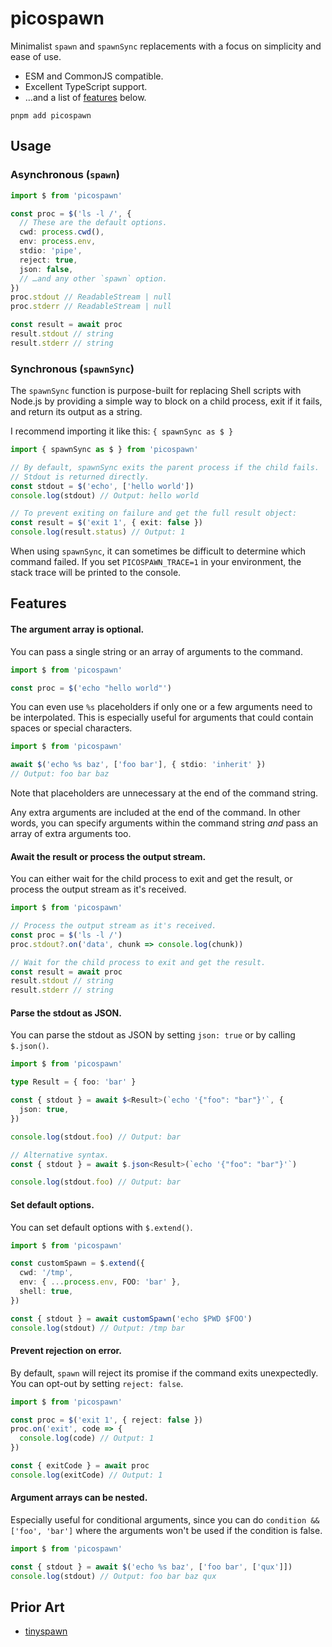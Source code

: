 # picospawn

Minimalist `spawn` and `spawnSync` replacements with a focus on simplicity and ease of use.

- ESM and CommonJS compatible.
- Excellent TypeScript support.
- …and a list of [features](#features) below.

```
pnpm add picospawn
```

## Usage

### Asynchronous (`spawn`)

```ts
import $ from 'picospawn'

const proc = $('ls -l /', {
  // These are the default options.
  cwd: process.cwd(),
  env: process.env,
  stdio: 'pipe',
  reject: true,
  json: false,
  // …and any other `spawn` option.
})
proc.stdout // ReadableStream | null
proc.stderr // ReadableStream | null

const result = await proc
result.stdout // string
result.stderr // string
```

### Synchronous (`spawnSync`)

The `spawnSync` function is purpose-built for replacing Shell scripts with Node.js by providing a simple way to block on a child process, exit if it fails, and return its output as a string.

I recommend importing it like this: `{ spawnSync as $ }`

```ts
import { spawnSync as $ } from 'picospawn'

// By default, spawnSync exits the parent process if the child fails.
// Stdout is returned directly.
const stdout = $('echo', ['hello world'])
console.log(stdout) // Output: hello world

// To prevent exiting on failure and get the full result object:
const result = $('exit 1', { exit: false })
console.log(result.status) // Output: 1
```

When using `spawnSync`, it can sometimes be difficult to determine which command failed. If you set `PICOSPAWN_TRACE=1` in your environment, the stack trace will be printed to the console.

## Features

#### The argument array is optional.

You can pass a single string or an array of arguments to the command.

```ts
import $ from 'picospawn'

const proc = $('echo "hello world"')
```

You can even use `%s` placeholders if only one or a few arguments need to be interpolated. This is especially useful for arguments that could contain spaces or special characters.

```ts
import $ from 'picospawn'

await $('echo %s baz', ['foo bar'], { stdio: 'inherit' })
// Output: foo bar baz
```

Note that placeholders are unnecessary at the end of the command string.

Any extra arguments are included at the end of the command. In other words, you can specify arguments within the command string _and_ pass an array of extra arguments too.

#### Await the result or process the output stream.

You can either wait for the child process to exit and get the result, or process the output stream as it's received.

```ts
import $ from 'picospawn'

// Process the output stream as it's received.
const proc = $('ls -l /')
proc.stdout?.on('data', chunk => console.log(chunk))

// Wait for the child process to exit and get the result.
const result = await proc
result.stdout // string
result.stderr // string
```

#### Parse the stdout as JSON.

You can parse the stdout as JSON by setting `json: true` or by calling `$.json()`.

```ts
import $ from 'picospawn'

type Result = { foo: 'bar' }

const { stdout } = await $<Result>(`echo '{"foo": "bar"}'`, {
  json: true,
})

console.log(stdout.foo) // Output: bar

// Alternative syntax.
const { stdout } = await $.json<Result>(`echo '{"foo": "bar"}'`)

console.log(stdout.foo) // Output: bar
```

#### Set default options.

You can set default options with `$.extend()`.

```ts
import $ from 'picospawn'

const customSpawn = $.extend({
  cwd: '/tmp',
  env: { ...process.env, FOO: 'bar' },
  shell: true,
})

const { stdout } = await customSpawn('echo $PWD $FOO')
console.log(stdout) // Output: /tmp bar
```

#### Prevent rejection on error.

By default, `spawn` will reject its promise if the command exits unexpectedly. You can opt-out by setting `reject: false`.

```ts
import $ from 'picospawn'

const proc = $('exit 1', { reject: false })
proc.on('exit', code => {
  console.log(code) // Output: 1
})

const { exitCode } = await proc
console.log(exitCode) // Output: 1
```

#### Argument arrays can be nested.

Especially useful for conditional arguments, since you can do `condition && ['foo', 'bar']` where the arguments won't be used if the condition is false.

```ts
import $ from 'picospawn'

const { stdout } = await $('echo %s baz', ['foo bar', ['qux']])
console.log(stdout) // Output: foo bar baz qux
```

## Prior Art

- [tinyspawn](https://github.com/microlinkhq/tinyspawn)
